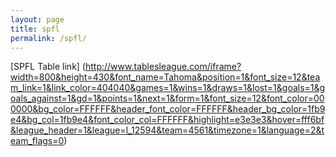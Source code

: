 ```yaml
---
layout: page
title: spfl
permalink: /spfl/
---
```

[SPFL Table link] (http://www.tablesleague.com/iframe?width=800&height=430&font_name=Tahoma&position=1&font_size=12&team_link=1&link_color=404040&games=1&wins=1&draws=1&lost=1&goals=1&goals_against=1&gd=1&points=1&next=1&form=1&font_size=12&font_color=000000&bg_color=FFFFFF&header_font_color=FFFFFF&header_bg_color=1fb9e4&bg_col=1fb9e4&font_color_col=FFFFFF&highlight=e3e3e3&hover=fff6bf&league_header=1&league=l_12594&team=4561&timezone=1&language=2&team_flags=0)
